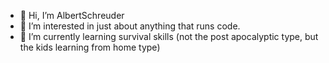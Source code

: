 - 👋 Hi, I’m AlbertSchreuder
- 👀 I’m interested in just about anything that runs code.
- 🌱 I’m currently learning survival skills (not the post apocalyptic type, but the kids learning from home type)

<!---
AlbertSchreuder-0/AlbertSchreuder-0 is a ✨ special ✨ repository because its `README.md` (this file) appears on your GitHub profile.
You can click the Preview link to take a look at your changes.
--->
